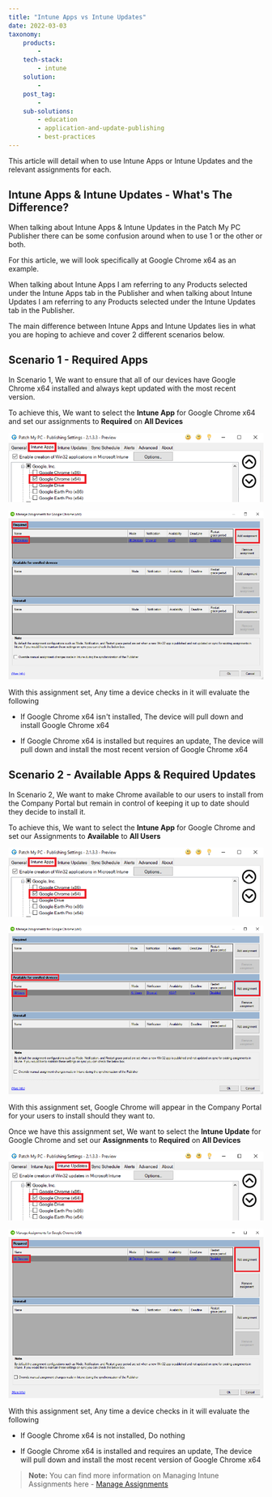 ```yaml
---
title: "Intune Apps vs Intune Updates"
date: 2022-03-03
taxonomy:
    products:
        - 
    tech-stack:
        - intune
    solution:
        - 
    post_tag:
        - 
    sub-solutions:
        - education
        - application-and-update-publishing
        - best-practices
---
```


This article will detail when to use Intune Apps or Intune Updates and the relevant assignments for each.

## Intune Apps & Intune Updates - What's The Difference?

When talking about Intune Apps & Intune Updates in the Patch My PC Publisher there can be some confusion around when to use 1 or the other or both.

For this article, we will look specifically at Google Chrome x64 as an example.

When talking about Intune Apps I am referring to any Products selected under the Intune Apps tab in the Publisher and when talking about Intune Updates I am referring to any Products selected under the Intune Updates tab in the Publisher.

The main difference between Intune Apps and Intune Updates lies in what you are hoping to achieve and cover 2 different scenarios below.

## Scenario 1 - Required Apps

In Scenario 1, We want to ensure that all of our devices have Google Chrome x64 installed and always kept updated with the most recent version.

To achieve this, We want to select the **Intune App** for Google Chrome x64 and set our assignments to **Required** on **All Devices**

![](/_images/Chrome_App.png)

![](/_images/Required_All_Devices.png)

With this assignment set, Any time a device checks in it will evaluate the following

- If Google Chrome x64 isn't installed, The device will pull down and install Google Chrome x64

- If Google Chrome x64 is installed but requires an update, The device will pull down and install the most recent version of Google Chrome x64

## Scenario 2 - Available Apps & Required Updates

In Scenario 2, We want to make Chrome available to our users to install from the Company Portal but remain in control of keeping it up to date should they decide to install it.

To achieve this, We want to select the **Intune App** for Google Chrome and set our Assignments to **Available** to **All Users**

![](/_images/Chrome_App.png)

![](/_images/Available_All_Users.png)

With this assignment set, Google Chrome will appear in the Company Portal for your users to install should they want to.

Once we have this assignment set, We want to select the **Intune Update** for Google Chrome and set our **Assignments** to **Required** on **All Devices**

![](/_images/Chrome_Update.png)

![](/_images/Update_Required_All_Devices.png)

With this assignment set, Any time a device checks in it will evaluate the following

- If Google Chrome x64 is not installed, Do nothing

- If Google Chrome x64 is installed and requires an update, The device will pull down and install the most recent version of Google Chrome x64

> **Note:** You can find more information on Managing Intune Assignments here - [Manage Assignments](https://patchmypc.com/custom-options-available-for-third-party-updates-and-applications#ManageAssignments)